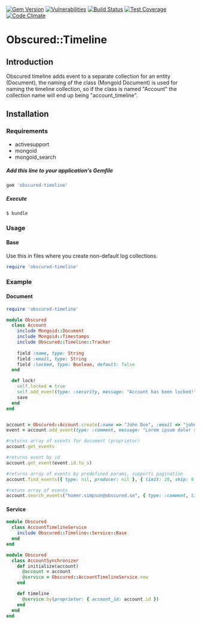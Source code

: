 [![Gem Version](https://badge.fury.io/rb/obscured-timeline.svg)](https://badge.fury.io/rb/obscured-timeline)
[![Vulnerabilities](https://snyk.io/test/github/gonace/obscured.timeline/badge.svg)](https://snyk.io/test/github/gonace/obscured.timeline)
[![Build Status](https://travis-ci.com/gonace/Obscured.Timeline.svg?branch=master)](https://travis-ci.org/gonace/Obscured.Timeline)
[![Test Coverage](https://codeclimate.com/github/gonace/Obscured.Timeline/badges/coverage.svg)](https://codeclimate.com/github/gonace/Obscured.Timeline)
[![Code Climate](https://codeclimate.com/github/gonace/Obscured.Timeline/badges/gpa.svg)](https://codeclimate.com/github/gonace/Obscured.Timeline)

# Obscured::Timeline
## Introduction
Obscured timeline adds event to a separate collection for an entity (Document), the naming of the class (Mongoid Document) is used for naming the timeline collection, so if the class is named "Account" the collection name will end up being "account_timeline".

## Installation
### Requirements
- activesupport
- mongoid
- mongoid_search

##### Add this line to your application's Gemfile
```ruby
gem 'obscured-timeline'
```

##### Execute
```
$ bundle
```

### Usage
#### Base
Use this in files where you create non-default log collections.
```ruby
require 'obscured-timeline'
```


### Example
#### Document
```ruby
require 'obscured-timeline'

module Obscured
  class Account
    include Mongoid::Document
    include Mongoid::Timestamps
    include Obscured::Timeline::Tracker
    
    field :name, type: String
    field :email, type: String
    field :locked, type: Boolean, default: false
  end

  def lock!
    self.locked = true
    self.add_event(type: :security, message: "Account has been locked!", producer: self.username)
    save
  end
end


account = Obscured::Account.create(:name => "John Doe", :email => "john.doe@obscured.se")
event = account.add_event(type: :comment, message: "Lorem ipsum dolor sit amet?", producer: "homer.simpson@obscured.se")

#returns array of events for document (proprietor)
account.get_events 

#returns event by id
account.get_event(event.id.to_s)

#returns array of events by predefined params, supports pagination
account.find_events({ type: nil, producer: nil }, { limit: 20, skip: 0, order: :created_at.desc, only: [:id, :type, :message, :producer, :created_at, :updated_at, :proprietor] })

#retuns array of events
account.search_events("homer.simpson@obscured.se", { type: :comment, limit: 20, skip: 0, order: :created_at.desc }) 
```

#### Service
```ruby
module Obscured
  class AccountTimelineService
    include Obscured::Timeline::Service::Base
  end
end

module Obscured
  class AccountSynchronizer
    def initialize(account)
      @account = account
      @service = Obscured::AccountTimelineService.new
    end

    def timeline
      @service.by(proprietor: { account_id: account.id })
    end
  end
end
```
